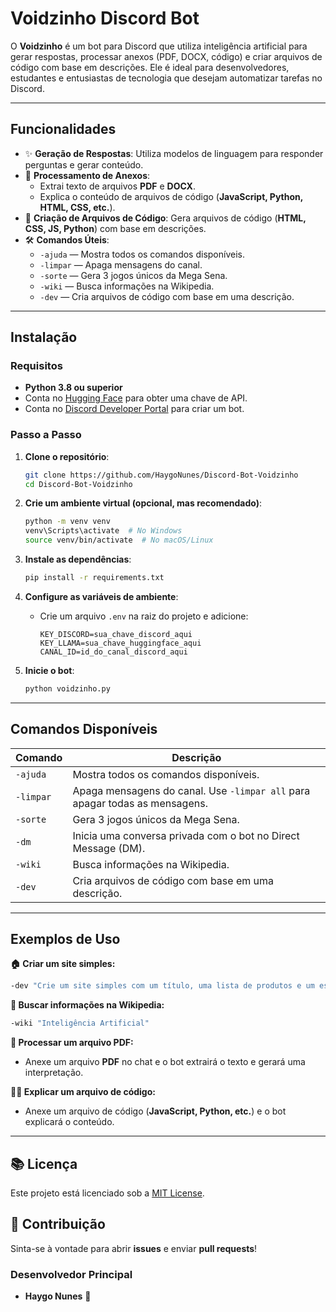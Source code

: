 # **Voidzinho Discord Bot**

O **Voidzinho** é um bot para Discord que utiliza inteligência artificial para gerar respostas, processar anexos (PDF, DOCX, código) e criar arquivos de código com base em descrições. Ele é ideal para desenvolvedores, estudantes e entusiastas de tecnologia que desejam automatizar tarefas no Discord.

---

## **Funcionalidades**

- ✨ **Geração de Respostas**: Utiliza modelos de linguagem para responder perguntas e gerar conteúdo.
- 📄 **Processamento de Anexos**:
  - Extrai texto de arquivos **PDF** e **DOCX**.
  - Explica o conteúdo de arquivos de código (**JavaScript, Python, HTML, CSS, etc.**).
- 📝 **Criação de Arquivos de Código**: Gera arquivos de código (**HTML, CSS, JS, Python**) com base em descrições.
- 🛠️ **Comandos Úteis**:
  - `-ajuda` — Mostra todos os comandos disponíveis.
  - `-limpar` — Apaga mensagens do canal.
  - `-sorte` — Gera 3 jogos únicos da Mega Sena.
  - `-wiki` — Busca informações na Wikipedia.
  - `-dev` — Cria arquivos de código com base em uma descrição.

---

## **Instalação**

### **Requisitos**

- **Python 3.8 ou superior**
- Conta no [Hugging Face](https://huggingface.co/) para obter uma chave de API.
- Conta no [Discord Developer Portal](https://discord.com/developers/applications) para criar um bot.

### **Passo a Passo**

1. **Clone o repositório**:
   ```bash
   git clone https://github.com/HaygoNunes/Discord-Bot-Voidzinho
   cd Discord-Bot-Voidzinho
   ```

2. **Crie um ambiente virtual (opcional, mas recomendado)**:
   ```bash
   python -m venv venv
   venv\Scripts\activate  # No Windows
   source venv/bin/activate  # No macOS/Linux
   ```

3. **Instale as dependências**:
   ```bash
   pip install -r requirements.txt
   ```

4. **Configure as variáveis de ambiente**:
   - Crie um arquivo `.env` na raiz do projeto e adicione:
     ```env
     KEY_DISCORD=sua_chave_discord_aqui
     KEY_LLAMA=sua_chave_huggingface_aqui
     CANAL_ID=id_do_canal_discord_aqui
     ```

5. **Inicie o bot**:
   ```bash
   python voidzinho.py
   ```

---

## **Comandos Disponíveis**

| Comando   | Descrição |
|-----------|------------|
| `-ajuda`  | Mostra todos os comandos disponíveis. |
| `-limpar` | Apaga mensagens do canal. Use `-limpar all` para apagar todas as mensagens. |
| `-sorte`  | Gera 3 jogos únicos da Mega Sena. |
| `-dm`     | Inicia uma conversa privada com o bot no Direct Message (DM). |
| `-wiki`   | Busca informações na Wikipedia. |
| `-dev`    | Cria arquivos de código com base em uma descrição. |

---

## **Exemplos de Uso**

**🏠 Criar um site simples:**
```bash
-dev "Crie um site simples com um título, uma lista de produtos e um estilo CSS básico."
```

**📝 Buscar informações na Wikipedia:**
```bash
-wiki "Inteligência Artificial"
```

**📄 Processar um arquivo PDF:**
- Anexe um arquivo **PDF** no chat e o bot extrairá o texto e gerará uma interpretação.

**👨‍💻 Explicar um arquivo de código:**
- Anexe um arquivo de código (**JavaScript, Python, etc.**) e o bot explicará o conteúdo.

---

## **📚 Licença**

Este projeto está licenciado sob a [MIT License](LICENSE).

## **🌟 Contribuição**

Sinta-se à vontade para abrir **issues** e enviar **pull requests**!

### **Desenvolvedor Principal**
- **Haygo Nunes** 🌟



